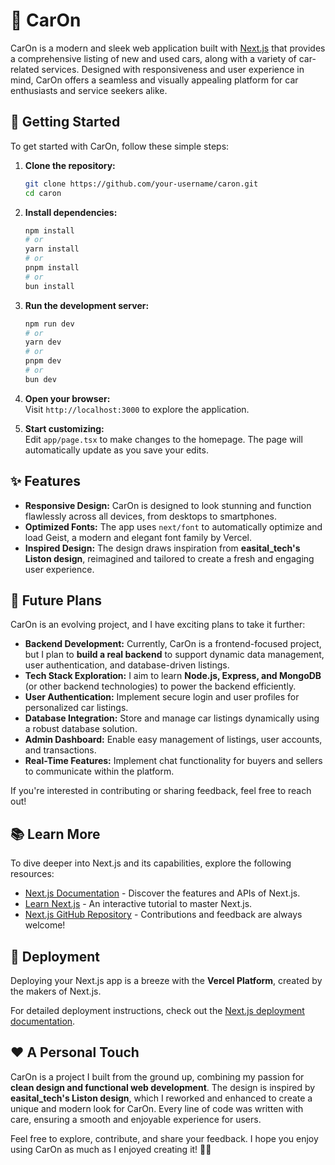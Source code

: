 # 🚗 CarOn  

CarOn is a modern and sleek web application built with [Next.js](https://nextjs.org) that provides a comprehensive listing of new and used cars, along with a variety of car-related services. Designed with responsiveness and user experience in mind, CarOn offers a seamless and visually appealing platform for car enthusiasts and service seekers alike.  

## 🚀 Getting Started  

To get started with CarOn, follow these simple steps:  

1. **Clone the repository:**  
   ```bash
   git clone https://github.com/your-username/caron.git
   cd caron
   ```  

2. **Install dependencies:**  
   ```bash
   npm install
   # or
   yarn install
   # or
   pnpm install
   # or
   bun install
   ```  

3. **Run the development server:**  
   ```bash
   npm run dev
   # or
   yarn dev
   # or
   pnpm dev
   # or
   bun dev
   ```  

4. **Open your browser:**  
   Visit `http://localhost:3000` to explore the application.  

5. **Start customizing:**  
   Edit `app/page.tsx` to make changes to the homepage. The page will automatically update as you save your edits.  

## ✨ Features  

- **Responsive Design:** CarOn is designed to look stunning and function flawlessly across all devices, from desktops to smartphones.  
- **Optimized Fonts:** The app uses `next/font` to automatically optimize and load Geist, a modern and elegant font family by Vercel.  
- **Inspired Design:** The design draws inspiration from **easital_tech's Liston design**, reimagined and tailored to create a fresh and engaging user experience.  

## 🔮 Future Plans  

CarOn is an evolving project, and I have exciting plans to take it further:  

- **Backend Development:** Currently, CarOn is a frontend-focused project, but I plan to **build a real backend** to support dynamic data management, user authentication, and database-driven listings.  
- **Tech Stack Exploration:** I aim to learn **Node.js, Express, and MongoDB** (or other backend technologies) to power the backend efficiently.  
- **User Authentication:** Implement secure login and user profiles for personalized car listings.  
- **Database Integration:** Store and manage car listings dynamically using a robust database solution.  
- **Admin Dashboard:** Enable easy management of listings, user accounts, and transactions.  
- **Real-Time Features:** Implement chat functionality for buyers and sellers to communicate within the platform.  

If you're interested in contributing or sharing feedback, feel free to reach out!  

## 📚 Learn More  

To dive deeper into Next.js and its capabilities, explore the following resources:  

- [Next.js Documentation](https://nextjs.org/docs) - Discover the features and APIs of Next.js.  
- [Learn Next.js](https://nextjs.org/learn) - An interactive tutorial to master Next.js.  
- [Next.js GitHub Repository](https://github.com/vercel/next.js) - Contributions and feedback are always welcome!  

## 🚀 Deployment  

Deploying your Next.js app is a breeze with the **Vercel Platform**, created by the makers of Next.js.  

For detailed deployment instructions, check out the [Next.js deployment documentation](https://nextjs.org/docs/deployment).  

## ❤️ A Personal Touch  

CarOn is a project I built from the ground up, combining my passion for **clean design and functional web development**. The design is inspired by **easital_tech's Liston design**, which I reworked and enhanced to create a unique and modern look for CarOn. Every line of code was written with care, ensuring a smooth and enjoyable experience for users.  

Feel free to explore, contribute, and share your feedback. I hope you enjoy using CarOn as much as I enjoyed creating it! 🚗💨  
